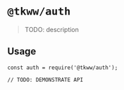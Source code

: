 # `@tkww/auth`

> TODO: description

## Usage

```
const auth = require('@tkww/auth');

// TODO: DEMONSTRATE API
```
